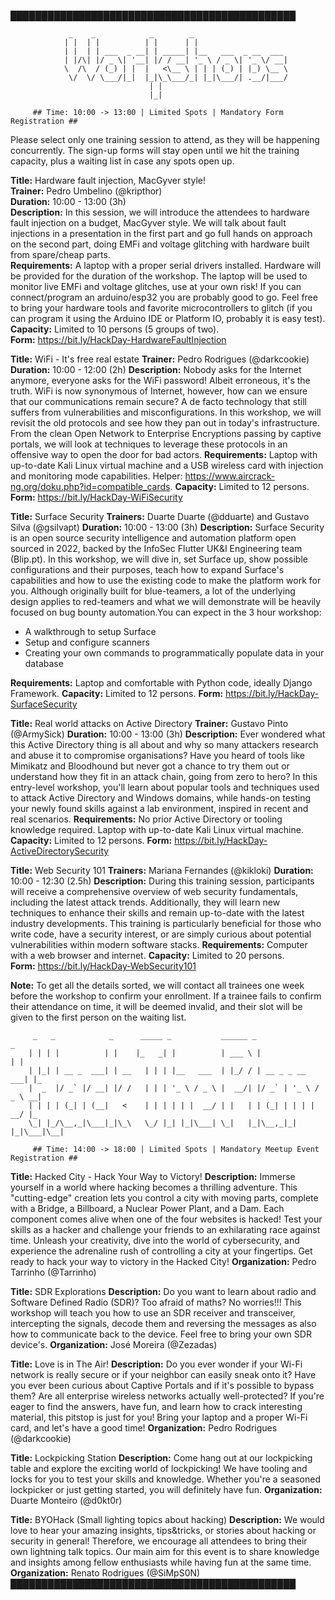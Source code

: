 ██████████████████████████████████████████████   

			     _    _            _        _                                                
			    | |  | |          | |      | |                                               
			    | |  | | ___  _ __| | _____| |__   ___  _ __  ___                            
			    | |/\| |/ _ \| '__| |/ / __| '_ \ / _ \| '_ \/ __|                           
			    \  /\  / (_) | |  |   <\__ \ | | | (_) | |_) \__ \                           
			     \/  \/ \___/|_|  |_|\_\___/_| |_|\___/| .__/|___/                           
								   | |                                   
								   |_| 

		 ## Time: 10:00 -> 13:00 | Limited Spots | Mandatory Form Registration ##

Please select only one training session to attend, as they will be happening concurrently. The sign-up forms will stay open until we hit the training capacity, plus a waiting list in case any spots open up.


**Title:** Hardware fault injection, MacGyver style!   
**Trainer:** Pedro Umbelino (@kripthor)   
**Duration:** 10:00 - 13:00 (3h)   
**Description:** In this session, we will introduce the attendees to hardware fault injection on a budget, MacGyver style. We will talk about fault injections in a presentation in the first part and go full hands on approach on the second part, doing EMFi and voltage glitching with hardware built from spare/cheap parts.   
**Requirements:** A laptop with a proper serial drivers installed. Hardware will be provided for the duration of the workshop. The laptop will be used to monitor live EMFi and voltage glitches, use at your own risk! If you can connect/program an arduino/esp32 you are probably good to go. Feel free to bring your hardware tools and favorite microcontrollers to glitch (if you can program it using the Arduino IDE or Platform IO, probably it is easy test).   
**Capacity:** Limited to 10 persons (5 groups of two).   
**Form:** https://bit.ly/HackDay-HardwareFaultInjection   


**Title:** WiFi - It's free real estate
**Trainer:** Pedro Rodrigues (@darkcookie)
**Duration:** 10:00 - 12:00 (2h)
**Description:** Nobody asks for the Internet anymore, everyone asks for the WiFi password! Albeit erroneous, it's the truth. WiFi is now synonymous of Internet, however, how can we ensure that our communications remain secure? A de facto technology that still suffers from vulnerabilities and misconfigurations.
In this workshop, we will revisit the old protocols and see how they pan out in today's infrastructure. From the clean Open Network to Enterprise Encryptions passing by captive portals, we will look at techniques to leverage these protocols in an offensive way to open the door for bad actors.
**Requirements:** Laptop with up-to-date Kali Linux virtual machine and a USB wireless card with injection and monitoring mode capabilities. Helper: https://www.aircrack-ng.org/doku.php?id=compatible_cards.
**Capacity:** Limited to 12 persons.
**Form:** https://bit.ly/HackDay-WiFiSecurity


**Title:** Surface Security
**Trainers:** Duarte Duarte (@dduarte) and Gustavo Silva (@gsilvapt)
**Duration:** 10:00 - 13:00 (3h)
**Description:** Surface Security is an open source security intelligence and automation platform open sourced in 2022, backed by the InfoSec Flutter UK&I Engineering team (Blip.pt).
In this workshop, we will dive in, set Surface up, show possible configurations and their purposes, teach how to expand Surface's capabilities and how to use the existing code to make the platform work for you. Although originally built for blue-teamers, a lot of the underlying design applies to red-teamers and what we will demonstrate will be heavily focused on bug bounty automation.You can expect in the 3 hour workshop:
- A walkthrough to setup Surface
- Setup and configure scanners
- Creating your own commands to programmatically populate data in your database

**Requirements:** Laptop and comfortable with Python code, ideally Django Framework.
**Capacity:** Limited to 12 persons.
**Form:** https://bit.ly/HackDay-SurfaceSecurity


**Title:** Real world attacks on Active Directory
**Trainer:** Gustavo Pinto (@ArmySick)
**Duration:** 10:00 - 13:00 (3h)
**Description:** Ever wondered what this Active Directory thing is all about and why so many attackers research and abuse it to compromise organisations? Have you heard of tools like Mimikatz and Bloodhound but never got a chance to try them out or understand how they fit in an attack chain, going from zero to hero? In this entry-level workshop, you'll learn about popular tools and techniques used to attack Active Directory and Windows domains, while hands-on testing your newly found skills against a lab environment, inspired in recent and real scenarios.
**Requirements:** No prior Active Directory or tooling knowledge required. Laptop with up-to-date Kali Linux virtual machine.
**Capacity:** Limited to 12 persons.
**Form:** https://bit.ly/HackDay-ActiveDirectorySecurity


**Title:** Web Security 101
**Trainers:** Mariana Fernandes (@kikloki)
**Duration:** 10:00 - 12:30 (2.5h)
**Description:** During this training session, participants will receive a comprehensive overview of web security fundamentals, including the latest attack trends. Additionally, they will learn new techniques to enhance their skills and remain up-to-date with the latest industry developments. This training is particularly beneficial for those who write code, have a security interest, or are simply curious about potential vulnerabilities within modern software stacks. 
**Requirements:** Computer with a web browser and internet.
**Capacity:** Limited to 20 persons.                                                              
**Form:** https://bit.ly/HackDay-WebSecurity101


**Note:** To get all the details sorted, we will contact all trainees one week before the workshop to confirm your enrollment. If a trainee fails to confirm their attendance on time, it will be deemed invalid, and their slot will be given to the first person on the waiting list.
                     

		 _   _            _      _____ _           ______ _                  _   
		| | | |          | |    |_   _| |          | ___ \ |                | |  
		| |_| | __ _  ___| | __   | | | |__   ___  | |_/ / | __ _ _ __   ___| |_ 
		|  _  |/ _` |/ __| |/ /   | | | '_ \ / _ \ |  __/| |/ _` | '_ \ / _ \ __|
		| | | | (_| | (__|   <    | | | | | |  __/ | |   | | (_| | | | |  __/ |_ 
		\_| |_/\__,_|\___|_|\_\   \_/ |_| |_|\___| \_|   |_|\__,_|_| |_|\___|\__|
				                                                                                         
	     ## Time: 14:00 -> 18:00 | Limited Spots | Mandatory Meetup Event Registration ##


**Title:** Hacked City - Hack Your Way to Victory!
**Description:** Immerse yourself in a world where hacking becomes a thrilling adventure. This "cutting-edge" creation lets you control a city with moving parts, complete with a Bridge, a Billboard, a Nuclear Power Plant, and a Dam. Each component comes alive when one of the four websites is hacked!
Test your skills as a hacker and challenge your friends to an exhilarating race against time. Unleash your creativity, dive into the world of cybersecurity, and experience the adrenaline rush of controlling a city at your fingertips. Get ready to hack your way to victory in the Hacked City!
**Organization:** Pedro Tarrinho (@Tarrinho)


**Title:** SDR Explorations
**Description:** Do you want to learn about radio and Software Defined Radio (SDR)? Too afraid of maths? No worries!!! This workshop will teach you how to use an SDR receiver and transceiver, intercepting the signals, decode them and reversing the messages as also how to communicate back to the device. Feel free to bring your own SDR device's.
**Organization:** José Moreira (@Zezadas)


**Title:** Love is in The Air!
**Description:** Do you ever wonder if your Wi-Fi network is really secure or if your neighbor can easily sneak onto it? Have you ever been curious about Captive Portals and if it's possible to bypass them? Are all enterprise wireless networks actually well-protected? 
If you're eager to find the answers, have fun, and learn how to crack interesting material, this pitstop is just for you! Bring your laptop and a proper Wi-Fi card, and let's have a good time!
**Organization:** Pedro Rodrigues (@darkcookie)


**Title:** Lockpicking Station
**Description:** Come hang out at our lockpicking table and explore the exciting world of lockpicking! We have tooling and locks for you to test your skills and knowledge. Whether you're a seasoned lockpicker or just getting started, you will definitely have fun.
**Organization:** Duarte Monteiro (@d0kt0r)


**Title:** BYOHack (Small lighting topics about hacking)
**Description:** We would love to hear your amazing insights, tips&tricks, or stories about hacking or security in general! Therefore, we encourage all attendees to bring their own lightning talk topics. Our main aim for this event is to share knowledge and insights among fellow enthusiasts while having fun at the same time.
**Organization:** Renato Rodrigues (@SiMpS0N)
██████████████████████████████████████████████   


